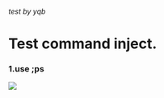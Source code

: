 ###### test by yqb
# Test command inject.
  ### 1.use ;ps 
  ![](https://github.com/yhstar00/netis-route/blob/main/1.png)
